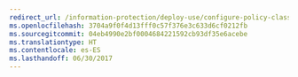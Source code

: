 ```yaml
---
redirect_url: /information-protection/deploy-use/configure-policy-classification
ms.openlocfilehash: 3704a9f0f4d13fff0c57f376e3c633d6cf0212fb
ms.sourcegitcommit: 04eb4990e2bf0004684221592cb93df35e6acebe
ms.translationtype: HT
ms.contentlocale: es-ES
ms.lasthandoff: 06/30/2017
---
```

